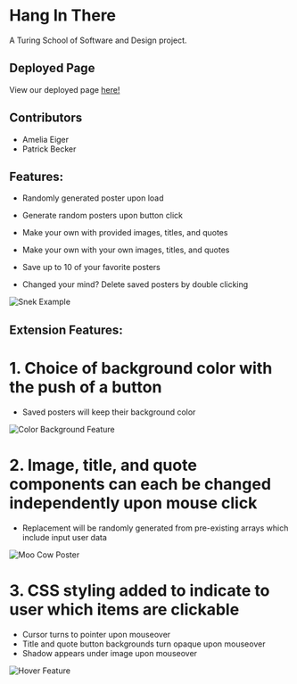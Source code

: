 # Hang In There

A Turing School of Software and Design project.

## Deployed Page 

View our deployed page [here!](https://ameliaeiger.github.io/hang-in-there)

## Contributors

- Amelia Eiger
- Patrick Becker

## Features:

 - Randomly generated poster upon load

 - Generate random posters upon button click

 - Make your own with provided images, titles, and quotes

 - Make your own with your own images, titles, and quotes

 - Save up to 10 of your favorite posters

 - Changed your mind? Delete saved posters by double clicking

![Snek Example](https://imgur.com/2TfFxLj.png)

## Extension Features:

# 1. Choice of background color with the push of a button

- Saved posters will keep their background color

![Color Background Feature](https://imgur.com/ZbTACz7.png)


# 2. Image, title, and quote components can each be changed independently upon mouse click

- Replacement will be randomly generated from pre-existing arrays which include input user data

![Moo Cow Poster](https://imgur.com/wMUk6IB.png)

# 3. CSS styling added to indicate to user which items are clickable

- Cursor turns to pointer upon mouseover
- Title and quote button backgrounds turn opaque upon mouseover
- Shadow appears under image upon mouseover

![Hover Feature](https://imgur.com/BOFesNi.png)
